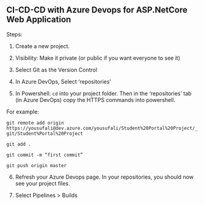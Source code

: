 ## CI-CD-CD with Azure Devops for ASP.NetCore Web Application

Steps:

1. Create a new project.

2. Visibility: Make it private (or public if you want everyone to see it) 

3. Select Git as the Version Control

4. In Azure DevOps, Select ‘repositories’

5. In Powershell: `cd` into your project folder. Then in the ‘repositories’ tab (in Azure DevOps) copy the HTTPS commands into powershell. 

For example:

`git remote add origin https://yousufali@dev.azure.com/yousufali/Student%20Portal%20Project/_git/Student%Portal%20Project`

`git add .`

`git commit -m “first commit”`

`git push origin master`

6. Refresh your Azure Devops page. In your repositories, you should now see your project files.

7. Select Pipelines > Builds 


